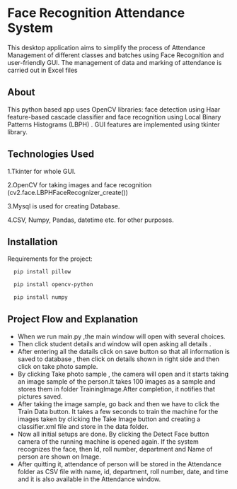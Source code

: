 
# Face Recognition Attendance System

This desktop application aims to simplify the process of Attendance Management of different classes and batches using Face Recognition and user-friendly GUI. The management of data and marking of attendance is carried out in Excel files
## About

This python based app uses OpenCV libraries: face detection using Haar feature-based cascade classifier and face recognition using Local Binary Patterns Histograms (LBPH) . GUI features are implemented using tkinter library.
## Technologies Used

1.Tkinter for whole GUI.

2.OpenCV for taking images and face recognition (cv2.face.LBPHFaceRecognizer_create())

3.Mysql is used for creating Database.

4.CSV, Numpy, Pandas, datetime etc. for other purposes.


## Installation

Requirements for the project:

```bash
  pip install pillow
``` 
```bash
  pip install opencv-python
```   
```bash
  pip install numpy
```

## Project Flow and Explanation

- When we run main.py ,the main window will open with several choices.
- Then click student details and window will open asking all details .
- After entering all the datails click on save button so that all information is saved to database , then click on details shown in right side and then click on take photo sample.
- By clicking Take photo sample , the camera will open and it starts taking an image sample of the person.It takes 100 images as a sample and stores them in folder TrainingImage.After completion, it notifies that pictures saved.
- After taking the image sample, go back and then we have to click the Train Data button. It takes a few seconds to train the machine for the images taken by clicking the Take Image button and creating a classifier.xml file and store in the data folder.
- Now all initial setups are done. By clicking the Detect Face button camera of the running machine is opened again. If the system recognizes the face, then Id, roll number, department and Name of person are shown on Image.
- After quitting it, attendance of person will be stored in the Attendance folder as CSV file with name, id, department, roll number, date, and time and it is also available in the Attendance window.